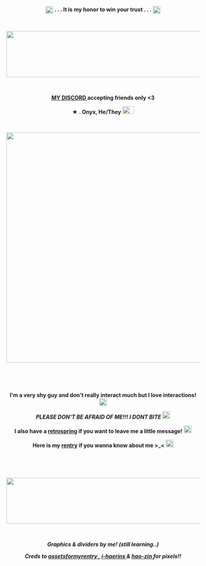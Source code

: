 <p align="center">
  <img width="20" height="20" src="https://64.media.tumblr.com/ca00d4a77867ed62a859057eadaa8944/d97403f00f6edd56-08/s1280x1920/d3f40754f169642910cbec85d1f12c38fe90da68.gifv"  <h1 align="center"> <strong> . . . It is my honor to win your trust . . .</strong> </h1> <img width="20" height="20" src="https://64.media.tumblr.com/ca00d4a77867ed62a859057eadaa8944/d97403f00f6edd56-08/s1280x1920/d3f40754f169642910cbec85d1f12c38fe90da68.gifv"<p align="center"> 


&nbsp; 
<p align="center">
<img width="1000" height="120" src="https://file.garden/ZjhOfU74SkXuNnGg/wrioletted1.png"
<p align="center">

&nbsp; 

<p align="center">
 <strong> <a href= "https://discordid.netlify.app/?id=918776331909627914" >MY DISCORD  </a> accepting friends only <3 </strong>
</p>

<p align="center">
 <strong>★ . Onyx, He/They <img width="30" height="20" src="https://github.com/undeadlost/undeadlost/assets/160256094/95573b52-7612-40e3-85c8-ee42c7e4d318" </strong> 
</p>

&nbsp; 


<p align="center">
  <img width="=600" height="600" src="https://file.garden/ZjhOfU74SkXuNnGg/wriolette.gif">
</p>

&nbsp; 



&nbsp;  
 

<p align="center">
 <strong>I'm a very shy guy and don't really interact much but I love interactions! </strong> <img width="20" height="20" src="https://64.media.tumblr.com/efe0d1ad1f2a334c4c2b1b82f095c745/4e25f56b77720d16-b8/s75x75_c1/37855a7edea8f32def5200007c1283d3ef591a3b.gifv"
</p>
<p align="center">
<em>PLEASE DON'T BE AFRAID OF ME!!! I DONT BITE</em> <img width="20" height="20" src="https://64.media.tumblr.com/98584a93a7ae5b4ccfbbc80648b0a957/b55b2416bafcc208-18/s75x75_c1/2620059f05eb1bf0798d1d4dcb3229d89ca91614.gifv"
</p>
<p align="center">
<strong> I also have a  <a href= "https://retrospring.net/@undeadlost" >retrospring</a> if you want to leave me a little message!  <img width="20" height="20" src="https://64.media.tumblr.com/ba08a480fef7a4cc020a5462a5d625af/b55b2416bafcc208-22/s75x75_c1/c6f128e70c4f6570580544efdee68d9ac1309f7a.gifv" </strong>
</p>
<p align="center">
<strong> Here is my <a href= "https://rentry.co/undeadlost" >rentry</a> if you wanna know about me >_< </strong> <img width="20" height="20" src="https://64.media.tumblr.com/473a70f04581735be597d25200b826b8/b55b2416bafcc208-63/s75x75_c1/68240d22c0e8b53cac4c862c5aa6f7515c3886e8.gifv"
</p>

&nbsp;



&nbsp;
<p align="center">
<img width="1000" height="120" src="https://file.garden/ZjhOfU74SkXuNnGg/wrioletted.png"
<p align="center">

&nbsp;

<p align="center">
<i>Graphics & dividers by me! (still learning..)</i>
</p>
<p align="center">
<i>Creds to <a href= "https://www.tumblr.com/assetsformyrentry" >assetsformyrentry  </a> , <a href= "https://www.tumblr.com/i-haerins" >i-haerins </a> & <a href= "https://www.tumblr.com/hao-zin" >hao-zin  </a> for pixels!!</i>
</p>
